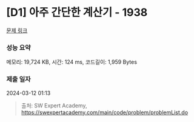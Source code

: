 # [D1] 아주 간단한 계산기 - 1938 

[문제 링크](https://swexpertacademy.com/main/code/problem/problemDetail.do?contestProbId=AV5PjsYKAMIDFAUq) 

### 성능 요약

메모리: 19,724 KB, 시간: 124 ms, 코드길이: 1,959 Bytes

### 제출 일자

2024-03-12 01:13



> 출처: SW Expert Academy, https://swexpertacademy.com/main/code/problem/problemList.do